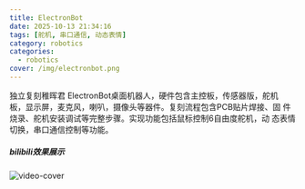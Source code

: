 ```yaml
---
title: ElectronBot
date: 2025-10-13 21:34:16
tags: [舵机, 串口通信, 动态表情]
category: robotics
categories:
  - robotics
cover: /img/electronbot.png
---
```


独立复刻稚晖君 ElectronBot桌面机器人，硬件包含主控板，传感器版，舵机
板，显示屏，麦克风，喇叭，摄像头等器件。复刻流程包含PCB贴片焊接、固
件烧录、舵机安装调试等完整步骤。实现功能包括鼠标控制6自由度舵机，动
态表情切换，串口通信控制等功能。

<div class="row">
  <div class="col-lg-12"><!-- title -->
    <h5 class="trm-mb-40 trm-mt-20 trm-title-with-divider">bilibili效果展示<span data-number="05"></span></h5>
  </div>
  <div class="col-lg-12"><!-- video -->
    <div class="trm-video trm-scroll-animation">
      <div class="trm-video-content trm-overlay"><img src="/img/electronbot.png" alt="video-cover">
        <div class="trm-button-puls"></div>
        <a href="https://www.bilibili.com/video/BV16UWqzmEgn/" class="trm-play-button" target="_blank"><i class="fas fa-play"></i></a></div>
    </div>
    <!-- video end --></div>
</div>